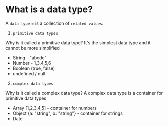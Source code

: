 # What is a data type?

A `data type` = is a collection of `related values`.

1. `primitive data types`

Why is it called a primitive data type? It's the simplest data type and it cannot be more simplified
- String -  "abcde"
- Number  -  1,3,4,5,6
- Boolean (true, false)
- undefined / null


2. `complex data types`

Why is it called a complex data type? A complex data type is a container for primitive data types
- Array [1,2,3,4,5] - container for numbers
- Object {a: "string", b: "string"} - container for strings
- Date
